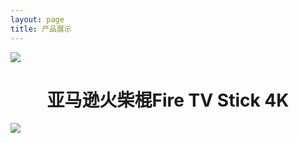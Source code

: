 ```yaml
---
layout: page
title: 产品展示
---
```

[![](https://raw.githubusercontent.com/jackadams324/jackadams324.github.io/master/Screenshots/firetv.jpg)](https://item.taobao.com/item.htm?id=586454403742)
# <center> 亚马逊火柴棍Fire TV Stick 4K </center>
[![](https://raw.githubusercontent.com/jackadams324/jackadams324.github.io/master/Screenshots/boxs.jpg)](https://item.taobao.com/item.htm?spm=a1z10.1-c.w4004-5759726203.4.62af362fzXlGmR&id=583319630797)

